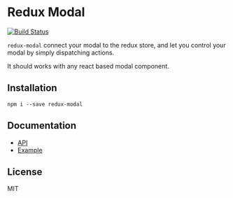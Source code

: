 # Redux Modal

[![Build Status](https://travis-ci.org/yesmeck/redux-modal.svg?branch=master)](https://travis-ci.org/yesmeck/redux-modal)

`redux-modal` connect your modal to the redux store, and let you control your modal by simply dispatching actions.

It should works with any react based modal component.

## Installation

```
npm i --save redux-modal
```

## Documentation

* [API](/docs/api.md)
* [Example](/example)

## License

MIT
